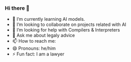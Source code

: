 ### Hi there 👋



- 🌱 I’m currently learning AI models.
- 👯 I’m looking to collaborate on projects related with AI
- 🤔 I’m looking for help with Compilers & Interpreters
- 💬 Ask me about legaly advice
- 📫 How to reach me: 
- 😄 Pronouns: he/him
- ⚡ Fun fact: I am a lawyer
